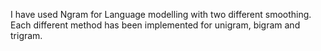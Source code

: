 I have used Ngram for Language modelling with two different smoothing. Each different method has been implemented for unigram, bigram and trigram.
